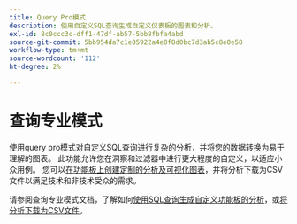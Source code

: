 ```yaml
---
title: Query Pro模式
description: 使用自定义SQL查询生成自定义仪表板的图表和分析。
exl-id: 8c0ccc3c-dff1-47df-ab57-5bb8fbfa4abd
source-git-commit: 5bb954da7c1e05922a4e0f8d0bc7d3ab5c8e0e58
workflow-type: tm+mt
source-wordcount: '112'
ht-degree: 2%

---
```


# 查询专业模式

使用query pro模式对自定义SQL查询进行复杂的分析，并将您的数据转换为易于理解的图表。 此功能允许您在洞察和过滤器中进行更大程度的自定义，以适应小众用例。 您可以[在功能板上创建定制的分析及可视化图表](../../../dashboards/data-distiller/customizable-insights/overview.md)，并将分析下载为CSV文件以满足技术和非技术受众的需求。

请参阅查询专业模式文档，了解如何[使用SQL查询生成自定义功能板的分析](../../../dashboards/data-distiller/customizable-insights/query-pro-mode.md)，或[将分析下载为CSV文件](../../../dashboards/data-distiller/customizable-insights/view-more.md#download-csv)。
